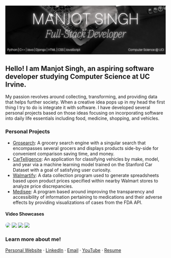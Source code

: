 ![logo](Developer.png)
## Hello! I am Manjot Singh, an aspiring software developer studying Computer Science at UC Irvine. 
My passion revolves around collecting, transforming, and providing data that helps further society. When a creative idea pops up in my head the first thing I try to do is integrate it with software. I have developed several personal projects based on those ideas focusing on incorporating software into daily life essentials including food, medicine, shopping, and vehicles.

### Personal Projects
- [Grosearch](https://github.com/ManjotSingh18/Grosearch): A grocery search engine with a singular search that encompasses several grocers and displays products side-by-side for convenient comparison saving time, and money.
- [CarTelligence](https://github.com/ManjotSingh18/CarTelligence): An application for classifying vehicles by make, model, and year via a machine learning model trained on the Stanford Car Dataset with a goal of satisfying user curiosity.
- [Walmartify](https://github.com/ManjotSingh18/Walmartify): A data collection program used to generate spreadsheets based upon product prices specified within nearby Walmart stores to analyze price discrepancies.
- [Medisee](https://github.com/ManjotSingh18/Medisee): A program based around improving the transparency and accessibility of information pertaining to medications and their adverse effects by providing visualizations of cases from the FDA API.
#### Video Showcases
<p float="left">
  <a href="https://www.youtube.com/watch?v=YatHC76V7u4"><img src="https://img.youtube.com/vi/YatHC76V7u4/maxresdefault.jpg" width="24%" height="auto" style="border-radius:50%"></a>
  <a href="https://www.youtube.com/watch?v=7zG4Jq6KUHk"><img src="https://img.youtube.com/vi/7zG4Jq6KUHk/maxresdefault.jpg" border-radius= "100px" width="24%" height="auto" border-radius="70%"></a>
  <a href="https://www.youtube.com/watch?v=-3wCvsZRcR0"><img src="https://img.youtube.com/vi/-3wCvsZRcR0/maxresdefault.jpg" border-radius= "100px" width="24%" height="auto" border-radius="70%"></a>
   <a href="https://www.youtube.com/watch?v=gjNrZncsNDQ"><img src="https://img.youtube.com/vi/gjNrZncsNDQ/maxresdefault.jpg" border-radius= "100px" width="24%" height="auto" border-radius="70%"></a>
  
</p>

### Learn more about me!
[Personal Website](https://manjotsingh18.github.io/) · [LinkedIn](https://www.linkedin.com/in/manjot-singh18/) · [Email](mailto:manjos2@uci.edu) · [YouTube](https://www.youtube.com/@Manjot__Singh18) · [Resume](https://docs.google.com/document/d/1fXvKPYOzAscKRI0R0kiWHhV2VDdWrKF9pJPG3mgSQ-w/edit?usp=sharing)

